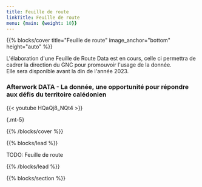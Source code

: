 ```yaml
---
title: Feuille de route
linkTitle: Feuille de route
menu: {main: {weight: 10}}
---
```


{{% blocks/cover title="Feuille de route" image_anchor="bottom" height="auto" %}}

L'élaboration d'une Feuille de Route Data est en cours, celle ci permettra de cadrer la direction du GNC pour promouvoir l'usage de la donnée.  
Elle sera disponible avant la din de l'année 2023.

### Afterwork DATA - La donnée, une opportunité pour répondre aux défis du territoire calédonien
{{< youtube HQaQj8_NQt4 >}}

{.mt-5}

{{% /blocks/cover %}}

{{% blocks/lead %}}

TODO: Feuille de route

{{% /blocks/lead %}}

{{% blocks/section %}}

<!-- # This is another section
{.text-center}

{{% /blocks/section %}}

{{% blocks/section %}}

# This is another section
{.text-center}

{{% /blocks/section %}} -->